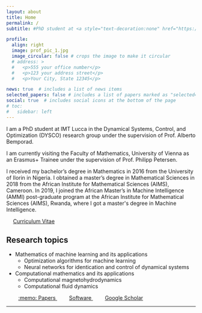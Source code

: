 ```yaml
---
layout: about
title: Home
permalink: /
subtitle: #PhD student at <a style="text-decoration:none" href="https://www.imtlucca.it/en/adeyemi.adeoye" target="_blank">IMT Lucca</a>

profile:
  align: right
  image: prof_pic_1.jpg
  image_circular: false # crops the image to make it circular
  # address: >
  #   <p>555 your office number</p>
  #   <p>123 your address street</p>
  #   <p>Your City, State 12345</p>

news: true  # includes a list of news items
selected_papers: false # includes a list of papers marked as "selected={true}"
social: true  # includes social icons at the bottom of the page
# toc:
#   sidebar: left
---
```


I am a PhD student at <a style="text-decoration:none" href="https://www.imtlucca.it/en" target="_blank">IMT Lucca</a> in the Dynamical Systems, Control, and Optimization (<a style="text-decoration:none" href="http://dysco.imtlucca.it/" target="_blank">DYSCO</a>) research group under the supervision of <a style="text-decoration:none" href="http://cse.lab.imtlucca.it/~bemporad/" target="_blank">Prof. Alberto Bemporad</a>.

I am currently visiting the <a style="text-decoration:none" href="https://mathematik.univie.ac.at/en/" target="_blank">Faculty of Mathematics, University of Vienna</a> as an Erasmus+ Trainee under the supervision of <a style="text-decoration:none" href="http://www.pc-petersen.eu/" target="_blank">Prof. Philipp Petersen</a>.

<!-- previous education
---
<ul>
<li>M.Sc. in Machine Intelligence, <i>2019 -- 2020/2021</i></li>
<a style="text-decoration:none" href="https://aimsammi.org/" target="_blank">African Master’s in Machine Intelligence (AMMI)</a> post-graduate program at the <a style="text-decoration:none" href="https://aims.ac.rw/" target="_blank">African Institute for Mathematical Sciences (AIMS)</a>, Rwanda.
<li>M.Sc. in Mathematical Sciences, <i>2017 -- 2018</i></li>
<a style="text-decoration:none" href="https://aims-cameroon.org/" target="_blank">African Institute for Mathematical Sciences (AIMS)</a>, Cameroon.
<li>B.Sc. in Mathematics, <i>2012 -- 2016</i></li>
<a style="text-decoration:none" style="text-decoration:none" href="https://www.unilorin.edu.ng/" target="_blank">University of Ilorin, Ilorin</a>, Nigeria.
</ul> -->
I received my bachelor’s degree in Mathematics in 2016 from the <a style="text-decoration:none" style="text-decoration:none" href="https://www.unilorin.edu.ng/" target="_blank">University of Ilorin</a> in Nigeria. I obtained a master’s degree in Mathematical Sciences in 2018 from the <a style="text-decoration:none" href="https://aims-cameroon.org/" target="_blank">African Institute for Mathematical Sciences (AIMS), Cameroon</a>. In 2019, I joined the <a style="text-decoration:none" href="https://aimsammi.org/" target="_blank">African Master’s in Machine Intelligence (AMMI)</a> post-graduate program at the <a style="text-decoration:none" href="https://aims.ac.rw/" target="_blank">African Institute for Mathematical Sciences (AIMS), Rwanda</a>, where I got a master's degree in Machine Intelligence.

&emsp;
<a href="https://adeyemiadeoye.github.io/cv/" title="CV" role="button" target="_self"><i class="ai ai-cv-square ai-1x z-depth-1"></i> Curriculum Vitae </a>

Research topics
---
<ul>
<li>Mathematics of machine learning and its applications
  <ul>
  <li>Optimization algorithms for machine learning</li>
  <li>Neural networks for identication and control of dynamical systems</li>
  </ul>
</li>
<li>Computational mathematics and its applications
  <ul>
  <li>Computational magnetohydrodynamics</li>
  <li>Computational fluid dynamics</li>
  </ul>
</li>
</ul>
&emsp;&emsp;
<a href="https://adeyemiadeoye.github.io/papers/" title="Papers" role="button" target="_self"> :memo: Papers </a> &emsp;&emsp;
<a href="https://adeyemiadeoye.github.io/software/" title="Papers" role="button" target="_self"><i class="fa fa-code"></i> Software </a>
&emsp;&emsp;
<a href="https://scholar.google.com/citations?user={{ site.scholar_userid }}&view_op=list_works&sortby=pubdate" title="Google Scholar"><i class="ai ai-google-scholar"></i> Google Scholar </a>
<div class="publications">
<hr>